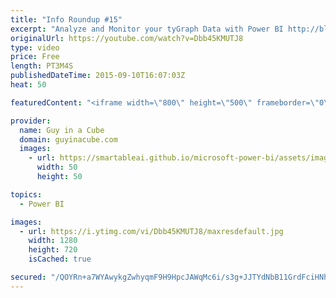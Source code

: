 ```yaml
---
title: "Info Roundup #15"
excerpt: "Analyze and Monitor your tyGraph Data with Power BI http://blogs.msdn.com/b/powerbi/archive/2015/09/09/analyze-and-monitor-your-tygraph-data-with-power-bi.aspx  Power BI Weekly Service Update http://blogs.msdn.com/b/powerbi/archive/2015/09/08/power-bi-weekly-service-update-9815.aspx  Plotting time series"
originalUrl: https://youtube.com/watch?v=Dbb45KMUTJ8
type: video
price: Free
length: PT3M4S
publishedDateTime: 2015-09-10T16:07:03Z
heat: 50

featuredContent: "<iframe width=\"800\" height=\"500\" frameborder=\"0\" src=\"https://www.youtube.com/embed/Dbb45KMUTJ8\" allow=\"accelerometer; autoplay; encrypted-media; gyroscope; picture-in-picture\" allowfullscreen></iframe>"

provider:
  name: Guy in a Cube
  domain: guyinacube.com
  images:
    - url: https://smartableai.github.io/microsoft-power-bi/assets/images/organizations/guyinacube.com-50x50.jpg
      width: 50
      height: 50

topics:
  - Power BI

images:
  - url: https://i.ytimg.com/vi/Dbb45KMUTJ8/maxresdefault.jpg
    width: 1280
    height: 720
    isCached: true

secured: "/QOYRn+a7WYAwykgZwhyqmF9H9HpcJAWqMc6i/s3g+JJTYdNbB11GrdFciHNhPdd9N5cuf40bh2i9kyyJNVXHmNHlPpPuzSF5MFcDgzuVJ+fQRTkkQBWRt2l2XVFEy/yw0ubd3Yr+bDY1ESiyuq9NgrII/BnoTWzKBF0wI0DiQzNTTnP/S0XaBbadk8pjs48DrqQYRSmPai150CdGT6DLXYRXl5iocvIVBC5nvBjd3GKQRRfew/i9OtEtV+o1Fm8LFvOQXW20K8GJIbpv4pguzGsWqQVhHULTNsjnli4uggE96pLmtI+h644Vht8qkgKvx3iyIYudTRhFiuRSx7HbCavQlHYs4ky05pGeaO8O2veD4tuXesb2qGUQ+ZaD9XuTPmOlqFSXlvdCkyexh3n+GXmMym41/GKBi8zobrNcjw=;rh9wtGWM814wjdKTfvQJGw=="
---
```


